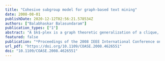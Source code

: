 ```yaml
---
title: "Cohesive subgroup model for graph-based text mining"
date: 2008-08-01
publishDate: 2020-12-12T02:56:21.578534Z
authors: ["Balabhaskar Balasundaram"]
publication_types: ["1"]
abstract: "A $k$-plex is a graph theoretic generalization of a clique, introduced in social network analysis (SNA) to model tightly knit social subgroups referred to as cohesive subgroups. Clique model was the earliest mathematical model for a cohesive subgroup, but its overly restrictive definition motivated several relaxations including the $k$-plex model. The models from SNA are suitable, and potentially more realistic cluster models for graph-based clustering and data mining. This article will discuss the applicability of the $k$-plex model and its advantages compared to the clique model. Some recent developments in integer programming based approaches to identify large $k$-plexes would be described and the approaches demonstrated on a text mining network."
featured: false
publication: "*Proceedings of the 2008 IEEE International Conference on Automation Science and Engineering (CASE 2008)*"
url_pdf: "https://doi.org/10.1109/COASE.2008.4626551"
doi: "10.1109/COASE.2008.4626551"
---
```


